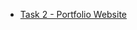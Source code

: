 
- [Task 2 - Portfolio Website](https://sairaghunandanpulibandla.github.io/Oasis-OIBSIP_March-P2-Web-development/Task-2%20Portfolio/Portfolio.html)
